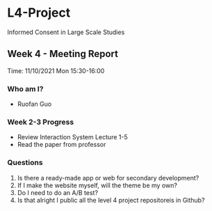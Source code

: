 # L4-Project
Informed Consent in Large Scale Studies
##  Week 4 - Meeting Report
Time: 11/10/2021 Mon 15:30-16:00
###  Who am I?
* Ruofan Guo
### Week 2-3 Progress
* Review Interaction System Lecture 1-5
* Read the paper from professor
### Questions
 1. Is there a ready-made app or web for secondary development?
 2. If I make the website myself, will the theme be my own?
 3. Do I need to do an A/B test?
 4. Is that alright I public all the level 4 project repositoreis in Github?

